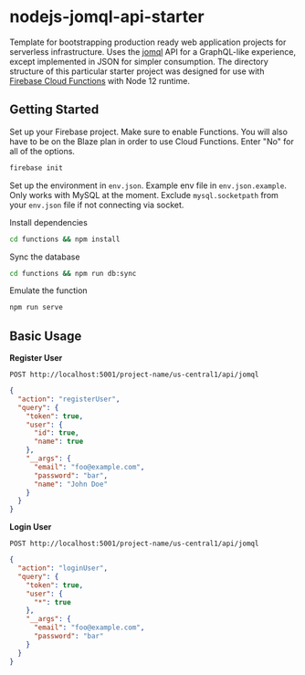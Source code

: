 # nodejs-jomql-api-starter

Template for bootstrapping production ready web application projects for serverless infrastructure. Uses the [jomql](https://github.com/big213/jomql) API for a GraphQL-like experience, except implemented in JSON for simpler consumption. The directory structure of this particular starter project was designed for use with [Firebase Cloud Functions](https://firebase.google.com/docs/functions) with Node 12 runtime.

## Getting Started

Set up your Firebase project. Make sure to enable Functions. You will also have to be on the Blaze plan in order to use Cloud Functions. Enter "No" for all of the options.

```bash
firebase init
```

Set up the environment in `env.json`. Example env file in `env.json.example`. Only works with MySQL at the moment. Exclude `mysql.socketpath` from your `env.json` file if not connecting via socket.

Install dependencies

```bash
cd functions && npm install
```

Sync the database

```bash
cd functions && npm run db:sync
```

Emulate the function

```bash
npm run serve
```

## Basic Usage

**Register User**

`POST http://localhost:5001/project-name/us-central1/api/jomql`

```json
{
  "action": "registerUser",
  "query": {
    "token": true,
    "user": {
      "id": true,
      "name": true
    },
    "__args": {
      "email": "foo@example.com",
      "password": "bar",
      "name": "John Doe"
    }
  }
}
```

**Login User**

`POST http://localhost:5001/project-name/us-central1/api/jomql`

```json
{
  "action": "loginUser",
  "query": {
    "token": true,
    "user": {
      "*": true
    },
    "__args": {
      "email": "foo@example.com",
      "password": "bar"
    }
  }
}
```
